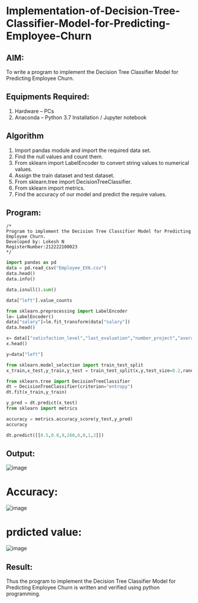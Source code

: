 # Implementation-of-Decision-Tree-Classifier-Model-for-Predicting-Employee-Churn

## AIM:
To write a program to implement the Decision Tree Classifier Model for Predicting Employee Churn.

## Equipments Required:
1. Hardware – PCs
2. Anaconda – Python 3.7 Installation / Jupyter notebook

## Algorithm
1. Import pandas module and import the required data set.
2. Find the null values and count them.
3. From sklearn import LabelEncoder to convert string values to numerical values.
4. Assign the train dataset and test dataset.
5. From sklearn.tree import DecisionTreeClassifier.
6. From sklearn import metrics.
7. Find the accuracy of our model and predict the require values. 


## Program:
```
/*
Program to implement the Decision Tree Classifier Model for Predicting Employee Churn.
Developed by: Lokesh N
RegisterNumber:212222100023  
*/
```
```python
import pandas as pd
data = pd.read_csv("Employee_EX6.csv")
data.head()
data.info()

data.isnull().sum()

data["left"].value_counts

from sklearn.preprocessing import LabelEncoder
le= LabelEncoder()
data["salary"]=le.fit_transform(data["salary"])
data.head()

x= data[["satisfaction_level","last_evaluation","number_project","average_montly_hours","time_spend_company","Work_accident","promotion_last_5years","salary"]]
x.head()

y=data["left"]

from sklearn.model_selection import train_test_split
x_train,x_test,y_train,y_test = train_test_split(x,y,test_size=0.2,random_state = 100)

from sklearn.tree import DecisionTreeClassifier
dt = DecisionTreeClassifier(criterion="entropy")
dt.fit(x_train,y_train)

y_pred = dt.predict(x_test)
from sklearn import metrics

accuracy = metrics.accuracy_score(y_test,y_pred)
accuracy

dt.predict([[0.5,0.8,9,260,6,0,1,2]])


```
## Output:
![image](https://github.com/lokeshnarayanan/Implementation-of-Decision-Tree-Classifier-Model-for-Predicting-Employee-Churn/assets/119393019/8501d690-8ce0-401f-8568-c72dfb3ad490)
# Accuracy:
![image](https://github.com/lokeshnarayanan/Implementation-of-Decision-Tree-Classifier-Model-for-Predicting-Employee-Churn/assets/119393019/fdf8ba69-b444-473f-9227-dfb45ec24820)
# prdicted value:

![image](https://github.com/lokeshnarayanan/Implementation-of-Decision-Tree-Classifier-Model-for-Predicting-Employee-Churn/assets/119393019/e144eb7f-303c-4fd9-887e-5f16ee25dcd6)

## Result:
Thus the program to implement the  Decision Tree Classifier Model for Predicting Employee Churn is written and verified using python programming.
